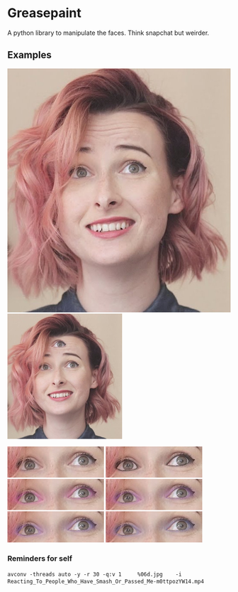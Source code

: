 # Greasepaint

A python library to manipulate the faces. Think snapchat but weirder.



## Examples

![org](docs/images/tessa1.jpg)  ![ThirdEye](docs/images/tessa1_third_eye.png) 

![](docs/images/eyes0.jpg)
![](docs/images/eyes1.jpg)
![](docs/images/eyes2.jpg)
![](docs/images/eyes3.jpg)
![](docs/images/eyes4.jpg)
![](docs/images/eyes5.jpg)



### Reminders for self

    avconv -threads auto -y -r 30 -q:v 1     %06d.jpg    -i Reacting_To_People_Who_Have_Smash_Or_Passed_Me-m0ttpozYW14.mp4